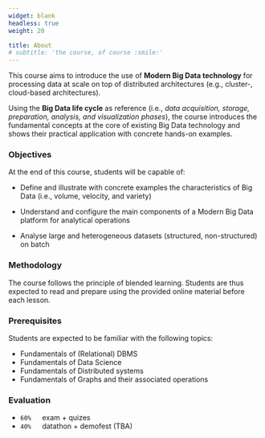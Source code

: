 ```yaml
---
widget: blank
headless: true
weight: 20

title: About
# subtitle: 'the course, of course :smile:'
---
```


This course aims to introduce the use of **Modern Big Data technology** for processing data at scale on top of  distributed architectures (e.g., cluster-, cloud-based architectures).

Using the **Big Data life cycle** as reference (i.e., _data acquisition, storage, preparation, analysis, and visualization phases_), the course introduces the fundamental concepts at the core of existing Big Data technology and shows their practical application with concrete hands-on examples.

### Objectives

At the end of this course, students will be capable of:

* Define and illustrate with concrete examples the characteristics of Big Data (i.e., volume, velocity, and variety)

* Understand and configure the main components of a Modern Big Data platform for analytical operations

* Analyse large and heterogeneous datasets (structured, non-structured) on batch

### Methodology

The course follows the principle of blended learning. Students are thus expected to read and prepare using the provided online material before each lesson.

### Prerequisites

Students are expected to be familiar with the following topics:

* Fundamentals of (Relational) DBMS
* Fundamentals of Data Science
* Fundamentals of Distributed systems
* Fundamentals of Graphs and their associated operations

### Evaluation

* `60%` &emsp; exam + quizes
* `40%` &emsp; datathon + demofest (TBA)
